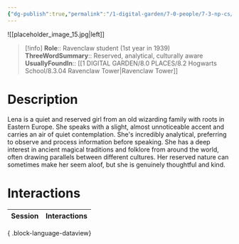 ```yaml
---
{"dg-publish":true,"permalink":"/1-digital-garden/7-0-people/7-3-np-cs/lena-petrova/","tags":["#person","hogwarts","student","ravenclaw","yr1"]}
---
```


![[placeholder_image_15.jpg\|left]]
>[!info]
>**Role**:: Ravenclaw student (1st year in 1939)
>**ThreeWordSummary**:: Reserved, analytical, culturally aware
>**UsuallyFoundIn**:: [[1 DIGITAL GARDEN/8.0 PLACES/8.2 Hogwarts School/8.3.04 Ravenclaw Tower\|Ravenclaw Tower]]

# Description

Lena is a quiet and reserved girl from an old wizarding family with roots in Eastern Europe. She speaks with a slight, almost unnoticeable accent and carries an air of quiet contemplation. She's incredibly analytical, preferring to observe and process information before speaking. She has a deep interest in ancient magical traditions and folklore from around the world, often drawing parallels between different cultures. Her reserved nature can sometimes make her seem aloof, but she is genuinely thoughtful and kind.

# Interactions

| Session | Interactions |
| ------- | ------------ |

{ .block-language-dataview}